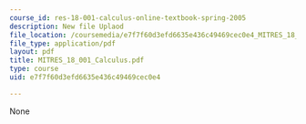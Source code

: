 ```yaml
---
course_id: res-18-001-calculus-online-textbook-spring-2005
description: New file Uplaod
file_location: /coursemedia/e7f7f60d3efd6635e436c49469cec0e4_MITRES_18_001_Calculus.pdf
file_type: application/pdf
layout: pdf
title: MITRES_18_001_Calculus.pdf
type: course
uid: e7f7f60d3efd6635e436c49469cec0e4

---
```

None